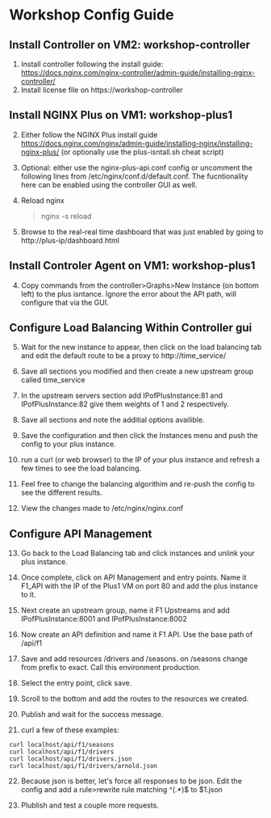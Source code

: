 # Workshop Config Guide



## Install Controller on VM2: workshop-controller

1. Install controller following the install guide: <https://docs.nginx.com/nginx-controller/admin-guide/installing-nginx-controller/>
2. Install license file on https://workshop-controller

## Install NGINX Plus on VM1: workshop-plus1

2. Either follow the NGINX Plus install guide <https://docs.nginx.com/nginx/admin-guide/installing-nginx/installing-nginx-plus/> (or optionally use the plus-isntall.sh cheat script)


3. Optional: either use the nginx-plus-api.conf config or uncomment the following lines from /etc/nginx/conf.d/default.conf. The fucntionality here can be enabled using the controller GUI as well.

2. Reload nginx
    >nginx -s reload

3. Browse to the real-real time dashboard that was just enabled by going to http://plus-ip/dashboard.html 

## Install Controler Agent on VM1: workshop-plus1

4. Copy commands from the controller>Graphs>New Instance (on bottom left) to the plus isntance. Ignore the error about the API path, will configure that via the GUI.

## Configure Load Balancing Within Controller gui

5. Wait for the new instance to appear, then click on the load balancing tab and edit the default route to be a proxy to http://time_service/

6. Save all sections you modified and then create a new upstream group called time_service

7. In the upstream servers section add IPofPlusInstance:81 and IPofPlusInstance:82 give them weights of 1 and 2 respectively.

8. Save all sections and note the additial options availible.

9.  Save the configuration and then click the Instances menu and push the config to your plus instance.

10. run a curl (or web browser) to the IP of your plus instance and refresh a few times to see the load balancing.

11. Feel free to change the balancing algorithim and re-push the config to see the different results.

12. View the changes made to /etc/nginx/nginx.conf 

## Configure API Management

13. Go back to the Load Balancing tab and click instances and unlink your plus instance.

14. Once complete, click on API Management and entry points. Name it F1_API with the IP of the Plus1 VM on port 80 and add the plus instance to it.

15. Next create an upstream group, name it F1 Upstreams and add IPofPlusInstance:8001 and IPofPlusInstance:8002

16. Now create an API definition and name it F1 API. Use the base path of /api/f1

17. Save and add resources /drivers and /seasons. on /seasons change from prefix to exact. Call this environment production.

18. Select the entry point, click save. 

19. Scroll to the bottom and add the routes to the resources we created.

20. Publish and wait for the success message.

21. curl a few of these examples:

```
curl localhost/api/f1/seasons
curl localhost/api/f1/drivers
curl localhost/api/f1/drivers.json
curl localhost/api/f1/drivers/arnold.json
```

22. Because json is better, let's force all responses to be json. Edit the config and add a rule>rewrite rule matching ^(.*)$ to $1.json

23. Plublish and test a couple more requests.